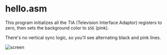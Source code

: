# hello.asm

This program initializes all the TIA (Television Interface Adaptor) registers
to zero, then sets the background color to `$5E` (pink).

There's no vertical sync logic, so you'll see alternating black and pink lines.

![screen](https://user-images.githubusercontent.com/764518/69504967-9ef2bb80-0eec-11ea-89a8-4d1e71811089.gif)

